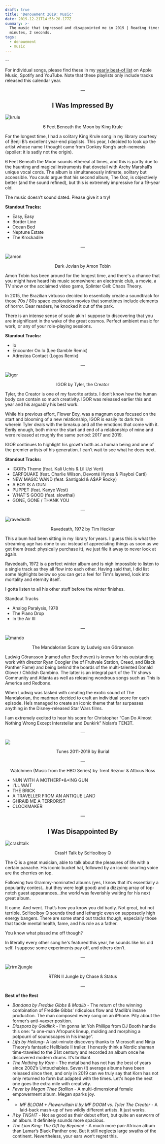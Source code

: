 ```yaml
---
draft: true
title: 'Denouement 2019: Music'
date: 2019-12-21T14:53:20.177Z
summary: >-
  The music that impressed and disappointed me in 2019 | Reading time: 8
  minutes, 2 seconds.
tags:
  - denouement
  - music
---
```

\--

For individual songs, please find these in my [yearly best-of list](https://blog.iamedson.com/posts/denouement-2019:-interlude/) on Apple Music, Spotify and YouTube. Note that these playlists only include tracks released this calendar year.

<p align="center"> — </p>

<h2 style="text-align: center;">I Was Impressed By</h2>

![krule](/static/img/krule.png#center)

<figcaption style="text-align: center;">6 Feet Beneath the Moon by King Krule</figcaption>

For the longest time, I had a solitary King Krule song in my library courtesy of Benji B’s excellent year-end playlists. This year, I decided to look up the artist whose name I thought came from Donkey Kong’s arch-nemesis (spoiler: it is sadly not the origin). 

6 Feet Beneath the Moon sounds ethereal at times, and this is partly due to the haunting and magical instruments that dovetail with Archy Marshall’s unique vocal cords. The album is simultaneously intimate, solitary but accessible. You could argue that his second album, The Ooz, is objectively better (and the sound refined), but this is extremely impressive for a 19-year old.

The music doesn’t sound dated. Please give it a try!

**Standout Tracks:**

* Easy, Easy
* Border Line
* Ocean Bed
* Neptune Estate
* The Krockadile

<p align="center"> — </p>

![amon](/static/img/amon.png#center)

<figcaption style="text-align: center;">Dark Jovian by Amon Tobin</figcaption>

Amon Tobin has been around for the longest time, and there's a chance that you might have heard his music somewhere: an electronic club, a movie, a TV show or the acclaimed video game, Splinter Cell: Chaos Theory.

In 2015, the Brazilian virtuoso decided to essentially create a soundtrack for those 70s / 80s space exploration movies that sometimes include elements of horror. Dear readers, he knocked it out of the park.

There is an intense sense of scale akin I suppose to discovering that you are insignificant in the wake of the great cosmos. Perfect ambient music for work, or any of your role-playing sessions.

**Standout Tracks:**

* Io
* Encounter On Io (Lee Gamble Remix)
* Adrestea Contact (Logos Remix)

<p align="center"> — </p>

![igor](/static/img/igor.png#center)

<figcaption style="text-align: center;">IGOR by Tyler, the Creator</figcaption>

Tyler, the Creator is one of my favorite artists. I don’t know how the human body can contain so much creativity. IGOR was released earlier this and year and his arguably his best work.

While his previous effort, Flower Boy,  was a magnum opus focused on the start and blooming of a new relationship, IGOR is easily its dark twin wherein Tyler deals with the breakup and all the emotions that come with it. Eerily enough, both mirror the start and end of a relationship of mine and were released at roughly the same period: 2017 and 2019.

IGOR continues to highlight his growth both as a human being and one of the premier artists of his generation. I can’t wait to see what he does next.

**Standout Tracks:**

* IGOR’s Theme (feat. Kali Uchis & Lil Uzi Vert)
* EARFQUAKE (feat. Charlie Wilson, Devonté Hynes & Playboi Carti)
* NEW MAGIC WAND (feat. Santigold & A$AP Rocky)
* A BOY IS A GUN
* PUPPET (feat. Kanye West)
* WHAT'S GOOD (feat. slowthai)
* GONE, GONE / THANK YOU

<p align="center"> — </p>

![ravedeath](/static/img/ravedeath.png#center)

<figcaption style="text-align: center;">Ravedeath, 1972 by Tim Hecker</figcaption>

This album had been sitting in my library for years. I guess this is what the streaming age has done to us: instead of appreciating things as soon as we get them (read: physically purchase it), we just file it away to never look at again. 

Ravedeath, 1972 is a perfect winter album and is nigh impossible to listen to a single track as they all flow into each other. Having said that, I did list some highlights below so you can get a feel for Tim's layered, look into mortality and eternity itself.

I gotta listen to all his other stuff before the winter finishes.

Standout Tracks

* Analog Paralysis, 1978
* The Piano Drop
* In the Air III

<p align="center"> — </p>

![mando](/static/img/mando.png#center)

<figcaption style="text-align: center;">The Mandalorian Score by Ludwig van Göransson</figcaption>

Ludwig Göransson (named after Beethoven) is known for his outstanding work with director Ryan Coogler (he of Fruitvale Station, Creed, and Black Panther Fame) and being behind the boards of the multi-talented Donald Glover / Childish Gambino. The latter is an integral part of the TV shows  Community and Atlanta as well as releasing wondrous songs such as This is America and Redbone.

When Ludwig was tasked with creating the exotic sound of The Mandalorian, the madman decided to craft an individual score for each episode. He’s managed to create an iconic theme that far surpasses anything in the Disney-released Star Wars films.

I am extremely excited to hear his score for Christopher “Can Do Almost Nothing Wrong Except Interstellar and Dunkirk” Nolan’s TENƎT.

<p align="center"> — </p>

![](/static/img/burial.png#center)

<figcaption style="text-align: center;">Tunes 2011-2019 by Burial</figcaption>

<p align="center"> — </p>

<figcaption style="text-align: center;">Watchmen (Music from the HBO Series) by Trent Reznor & Atticus Ross</figcaption>

* NUN WITH A MOTHERF*&*ING GUN
* I'LL WAIT
* THE BRICK
* A TRAVELLER FROM AN ANTIQUE LAND
* GHRAIB ME A TERRORIST
* CLOCKMAKER

<p align="center"> — </p>

<h2 style="text-align: center;">I Was Disappointed By</h2>

![crashtalk](/static/img/crashtalk.png#center)

<figcaption style="text-align: center;">CrasH Talk by ScHoolboy Q</figcaption>

The Q is a great musician, able to talk about the pleasures of life with a certain panache. His iconic bucket hat, followed by an iconic snarling voice are the cherries on top.

Following two Grammy-nominated albums (yes, I know that it’s essentially a popularity contest…but they were legit good) and a dizzying array of top-notch guest appearances…the world was feverishly waiting for his next great album.

It came. And went. That’s how you know you did badly. Not great, but not terrible. ScHoolboy Q sounds tired and lethargic even on supposedly high energy bangers. There are some stand out tracks though, especially those that tackle mental health, fame, and his role as a father.

You know what pissed me off though? 

In literally every other song he's featured this year, he sounds like his old self. I suppose some experiments pay off, and others don’t.

<p align="center"> — </p>

![rtrn2jungle](/static/img/rtrn2jungle.png#center)

<figcaption style="text-align: center;">RTRN II Jungle by Chase & Status</figcaption>

<p align="center"> — </p>

**Best of the Rest**

* *Bandana by Freddie Gibbs & Madlib* - The return of the winning combination of Freddie Gibbs’ ridiculous flow and Madlib’s insane production. The man composed every song on an iPhone. Pity about the former’s anti-vaxxer position.
* *Diaspora by Goldlink* - I'm gonna let Yoh Phillips from DJ Booth handle this one: “a one-man Afropunk lineup, molding and morphing a potpourri of soundscapes in his image”.
* *Lifa by Heilung*- A last-minute discovery thanks to Microsoft and Ninja Theory’s fantastic Hellblade II trailer. I honestly think a Nordic shaman time-traveled to the 21st century and recorded an album once he discovered modern drums. It’s brilliant.
* *The Nothing by Korn* - The metal band has not has the best of years since 2002’s Untouchables. Seven (!) average albums have been released since then, and only in 2019 can we truly say that Korn has not only returned to form but adapted with the times. Let's hope the next one goes the extra mile with creativity.
* *Fever by Megan Thee Stallion* - A multi-dimensional female empowerment album. Megan sparks joy.
* * *MF BLOOM + Flowervillain II by MF DOOM vs. Tyler The Creator* - A laid-back mash-up of two wildly different artists. It just works.
* *II by TNGHT* - Not as good as their debut effort, but quite an earworm of an album. It definitely sounds more spacious.
* *The Lion King: The Gift by Beyoncé* - A much more pan-African album than Lamar’s Black Panther one. But it still neglects large swaths of the continent. Nevertheless, your ears won’t regret this.
